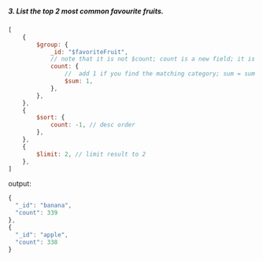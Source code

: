 ##### 3. List the top 2 most common favourite fruits.

```js
[
	{
		$group: {
			_id: "$favoriteFruit",
			// note that it is not $count; count is a new field; it is not in the original db
			count: {
				//  add 1 if you find the matching category; sum = sum + 1
				$sum: 1, 
			},
		},
	},
	{
		$sort: {
			count: -1, // desc order
		},
	},
	{
		$limit: 2, // limit result to 2 
	},
]
```

output:
```js
{
  "_id": "banana",
  "count": 339
},
{
  "_id": "apple",
  "count": 338
}
```
